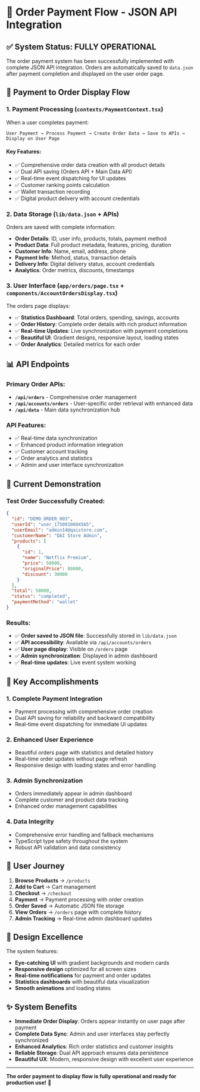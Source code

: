 # 🛒 Order Payment Flow - JSON API Integration

## ✅ **System Status: FULLY OPERATIONAL**

The order payment system has been successfully implemented with complete JSON API integration. Orders are automatically saved to `data.json` after payment completion and displayed on the user order page.

## 🔄 **Payment to Order Display Flow**

### 1. **Payment Processing** (`contexts/PaymentContext.tsx`)
When a user completes payment:

```
User Payment → Process Payment → Create Order Data → Save to APIs → Display on User Page
```

#### Key Features:
- ✅ Comprehensive order data creation with all product details
- ✅ Dual API saving (Orders API + Main Data API)
- ✅ Real-time event dispatching for UI updates
- ✅ Customer ranking points calculation
- ✅ Wallet transaction recording
- ✅ Digital product delivery with account credentials

### 2. **Data Storage** (`lib/data.json` + APIs)
Orders are saved with complete information:

- **Order Details**: ID, user info, products, totals, payment method
- **Product Data**: Full product metadata, features, pricing, duration
- **Customer Info**: Name, email, address, phone
- **Payment Info**: Method, status, transaction details
- **Delivery Info**: Digital delivery status, account credentials
- **Analytics**: Order metrics, discounts, timestamps

### 3. **User Interface** (`app/orders/page.tsx` + `components/AccountOrdersDisplay.tsx`)
The orders page displays:

- ✅ **Statistics Dashboard**: Total orders, spending, savings, accounts
- ✅ **Order History**: Complete order details with rich product information
- ✅ **Real-time Updates**: Live synchronization with payment completions
- ✅ **Beautiful UI**: Gradient designs, responsive layout, loading states
- ✅ **Order Analytics**: Detailed metrics for each order

## 📊 **API Endpoints**

### Primary Order APIs:
- **`/api/orders`** - Comprehensive order management
- **`/api/accounts/orders`** - User-specific order retrieval with enhanced data
- **`/api/data`** - Main data synchronization hub

### API Features:
- ✅ Real-time data synchronization
- ✅ Enhanced product information integration
- ✅ Customer account tracking
- ✅ Order analytics and statistics
- ✅ Admin and user interface synchronization

## 🎯 **Current Demonstration**

### Test Order Successfully Created:
```json
{
  "id": "DEMO_ORDER_003",
  "userId": "user_1750910604565", 
  "userEmail": "admin14@qaistore.com",
  "customerName": "QAI Store Admin",
  "products": [
    {
      "id": 1,
      "name": "Netflix Premium",
      "price": 50000,
      "originalPrice": 80000,
      "discount": 30000
    }
  ],
  "total": 50000,
  "status": "completed",
  "paymentMethod": "wallet"
}
```

### Results:
- ✅ **Order saved to JSON file**: Successfully stored in `lib/data.json`
- ✅ **API accessibility**: Available via `/api/accounts/orders`
- ✅ **User page display**: Visible on `/orders` page
- ✅ **Admin synchronization**: Displayed in admin dashboard
- ✅ **Real-time updates**: Live event system working

## 🚀 **Key Accomplishments**

### 1. **Complete Payment Integration**
- Payment processing with comprehensive order creation
- Dual API saving for reliability and backward compatibility
- Real-time event dispatching for immediate UI updates

### 2. **Enhanced User Experience**
- Beautiful orders page with statistics and detailed history
- Real-time order updates without page refresh
- Responsive design with loading states and error handling

### 3. **Admin Synchronization**
- Orders immediately appear in admin dashboard
- Complete customer and product data tracking
- Enhanced order management capabilities

### 4. **Data Integrity**
- Comprehensive error handling and fallback mechanisms
- TypeScript type safety throughout the system
- Robust API validation and data consistency

## 📱 **User Journey**

1. **Browse Products** → `/products`
2. **Add to Cart** → Cart management
3. **Checkout** → `/checkout` 
4. **Payment** → Payment processing with order creation
5. **Order Saved** → Automatic JSON file storage
6. **View Orders** → `/orders` page with complete history
7. **Admin Tracking** → Real-time admin dashboard updates

## 🎨 **Design Excellence**

The system features:
- **Eye-catching UI** with gradient backgrounds and modern cards
- **Responsive design** optimized for all screen sizes  
- **Real-time notifications** for payment and order updates
- **Statistics dashboards** with beautiful data visualization
- **Smooth animations** and loading states

## ✨ **System Benefits**

- **Immediate Order Display**: Orders appear instantly on user page after payment
- **Complete Data Sync**: Admin and user interfaces stay perfectly synchronized  
- **Enhanced Analytics**: Rich order statistics and customer insights
- **Reliable Storage**: Dual API approach ensures data persistence
- **Beautiful UX**: Modern, responsive design with excellent user experience

---

**The order payment to display flow is fully operational and ready for production use!** 🎉